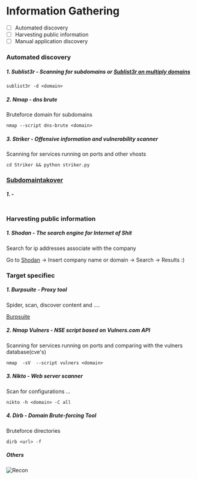 # Information Gathering
- [ ] Automated discovery
- [ ] Harvesting public information
- [ ] Manual application discovery

### Automated discovery


##### 1\. Sublist3r - Scanning for subdomains or [Sublist3r on multiply domains](https://github.com/Zawadidone/WebHacking/tree/master/Resources/Cheatsheet)
```
sublist3r -d <domain>
```


##### 2\. Nmap - dns brute
Bruteforce domain for subdomains
```
nmap --script dns-brute <domain>
```


##### 3\. Striker - Offensive information and vulnerability scanner
Scanning for services running on ports and other vhosts
```
cd Striker && python striker.py
```


### [Subdomaintakover](https://github.com/Zawadidone/WebHacking/blob/master/Resources/Subdomaintakeover.md)


##### 1\.  - 
```
```


### Harvesting public information


##### 1\. Shodan - The search engine for Internet of Shit
Search for ip addresses associate with the company

Go to [Shodan](https://www.shodan.io/) -> Insert company name or domain -> Search -> Results :)


### Target specifiec 


##### 1\. Burpsuite - Proxy tool
Spider, scan, discover content and ....

[Burpsuite](https://github.com/Zawadidone/WebHacking/blob/master/BurpSuite/README.md)


##### 2\. Nmap Vulners - NSE script based on Vulners.com API 
Scanning for services running on ports and comparing with the vulners database(cve's)
```
nmap  -sV  --script vulners <domain>
```


##### 3\. Nikto - Web server scanner
Scan for configurations ...
```
nikto -h <domain> -C all
```


##### 4\. Dirb - Domain Brute-forcing Tool
Bruteforce directories
```
dirb <url> -f
```


##### Others

![Recon](https://github.com/Zawadidone/WebHacking/blob/master/images/Recon.jpg?raw=true)
